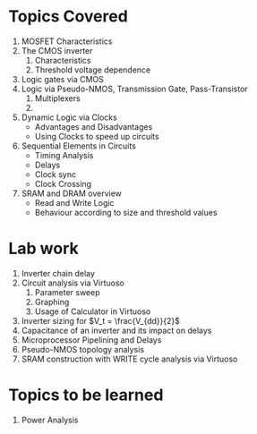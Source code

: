 # Topics Covered
1) MOSFET Characteristics
2) The CMOS inverter
	1) Characteristics
	2) Threshold voltage dependence
3) Logic gates via CMOS
4) Logic via Pseudo-NMOS, Transmission Gate, Pass-Transistor
	1) Multiplexers
	2) 
5) Dynamic Logic via Clocks
	- Advantages and Disadvantages
	- Using Clocks to speed up circuits 
6) Sequential Elements in Circuits
	- Timing Analysis
	- Delays
	- Clock sync
	- Clock Crossing
7) SRAM and DRAM overview
	- Read and Write Logic
	- Behaviour according to size and threshold values

# Lab work
1) Inverter chain delay
2) Circuit analysis via Virtuoso
	1) Parameter sweep
	2) Graphing
	3) Usage of Calculator in Virtuoso
3) Inverter sizing for $V_t = \frac{V_{dd}}{2}$
4) Capacitance of an inverter and its impact on delays
5) Microprocessor Pipelining and Delays
6) Pseudo-NMOS topology analysis
7) SRAM construction with WRITE cycle analysis via Virtuoso
# Topics to be learned
1) Power Analysis